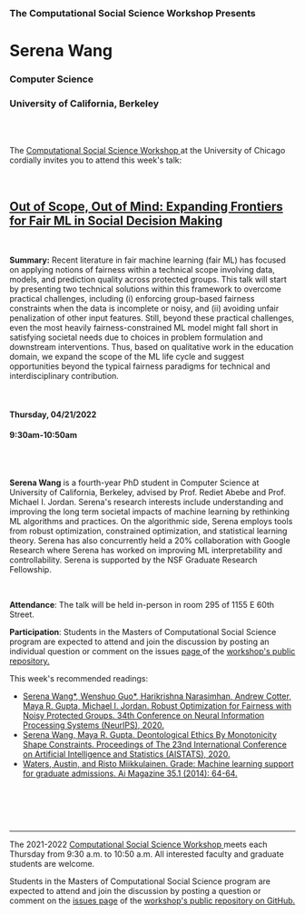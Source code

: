 

<br>

<h3 class=pfblock-header> The Computational Social Science Workshop Presents </h3>

<h1 class=pfblock-header3> Serena Wang </h1>
<h3 class=pfblock-header3> Computer Science </h3>
<h3 class=pfblock-header3> University of California, Berkeley </h3>

<br><br>



<p class=pfblock-header3>The <a href="https://macss.uchicago.edu/content/computation-workshop"> Computational Social Science Workshop </a> at the University of Chicago cordially invites you to attend this week's talk:</p>



<br>

<div class=pfblock-header3>
<h2 class=pfblock-header>
  <a href=https://github.com/uchicago-computation-workshop/Spring2022/tree/master/04-21_Wang> Out of Scope, Out of Mind: Expanding Frontiers for Fair ML in Social Decision Making </a>
</h2>

<br>
</div>



<p class=footertext2>

**Summary:**  Recent literature in fair machine learning (fair ML) has focused on applying notions of fairness within a technical scope involving data, models, and prediction quality across protected groups. This talk will start by presenting two technical solutions within this framework to overcome practical challenges, including (i) enforcing group-based fairness constraints when the data is incomplete or noisy, and (ii) avoiding unfair penalization of other input features. Still, beyond these practical challenges, even the most heavily fairness-constrained ML model might fall short in satisfying societal needs due to choices in problem formulation and downstream interventions. Thus, based on qualitative work in the education domain, we expand the scope of the ML life cycle and suggest opportunities beyond the typical fairness paradigms for technical and interdisciplinary contribution.

</p>

<br>

<h4 class=pfblock-header3> Thursday, 04/21/2022 </h4>
<h4 class=pfblock-header3> 9:30am-10:50am </h4>

<br><br>

<p class=footertext2>

**Serena Wang** is a fourth-year PhD student in Computer Science at University of California, Berkeley, advised by Prof. Rediet Abebe and Prof. Michael I. Jordan. Serena's research interests include understanding and improving the long term societal impacts of machine learning by rethinking ML algorithms and practices. On the algorithmic side, Serena employs tools from robust optimization, constrained optimization, and statistical learning theory. Serena has also concurrently held a 20% collaboration with Google Research where Serena has worked on improving ML interpretability and controllability. Serena is supported by the NSF Graduate Research Fellowship.


</p>

<br>

<p class=footertext2>

**Attendance**: The talk will be held in-person in room 295 of 1155 E 60th Street.
</p>

<p class=footertext2>

**Participation**: Students in the Masters of Computational Social Science program are expected to attend and join the discussion by posting an individual question or comment on the issues <a href= https://github.com/uchicago-computation-workshop/Spring2022/issues/4> page </a> of the <a href="https://github.com/uchicago-computation-workshop"> workshop's public repository.</a>

This week's recommended readings:

- [Serena Wang*, Wenshuo Guo*, Harikrishna Narasimhan, Andrew Cotter, Maya R. Gupta, Michael I. Jordan. Robust Optimization for Fairness with Noisy Protected Groups. 34th Conference on Neural Information Processing Systems (NeurIPS), 2020.](https://github.com/uchicago-computation-workshop/Spring2022/blob/master/04-21_Wang/wang_1.pdf)
- [Serena Wang, Maya R. Gupta. Deontological Ethics By Monotonicity Shape Constraints. Proceedings of The 23nd International Conference on Artificial Intelligence and Statistics (AISTATS), 2020.](https://github.com/uchicago-computation-workshop/Spring2022/blob/master/04-21_Wang/wang_reading2.pdf)
- [Waters, Austin, and Risto Miikkulainen. Grade: Machine learning support for graduate admissions. Ai Magazine 35.1 (2014): 64-64.](https://github.com/uchicago-computation-workshop/Spring2022/blob/master/04-21_Wang/wang_3.pdf)
<br>

<br><br>

---

<p class=footertext> The 2021-2022 <a href="https://macss.uchicago.edu/content/computation-workshop"> Computational Social Science Workshop </a> meets each Thursday from 9:30 a.m. to 10:50 a.m. All interested faculty and graduate students are welcome.</p>



<p class=footertext>Students in the Masters of Computational Social Science program are expected to attend and join the discussion by posting a question or comment on the <a href=https://github.com/uchicago-computation-workshop/Spring2022/issues/4>issues page</a> of the <a href=https://github.com/uchicago-computation-workshop/Spring2022/tree/master/04-14_Srebro>workshop's public repository on GitHub.</a></p>
